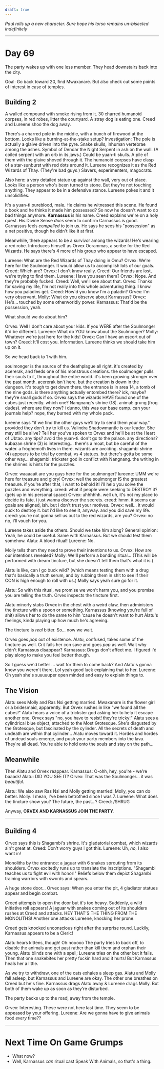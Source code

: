 ```yaml
---
draft: true
---
```

*Paul rolls up a new character. Sure hope his torso remains un-bisected indefinitely*

---

# Day 69

The party wakes up with one less member.
They head downstairs back into the city.

Goal: Go back toward 20, find Mwaxanare.
But also check out some points of interest in case of temples.

## Building 2

A walled compound with smoke rising from it. 
30 charred humanoid corpses, in red robes, litter the courtyard.
A stray dog is eating one.
    Creed and Lureene shoo the dog away.

There's a charred pole in the middle, with a bunch of firewood at the bottom.
Looks like a burning-at-the-stake setup?
Investigation:
    The pole is actually a glaive driven into the pyre.
    Snake skulls, inhuman vertebrae among the ashes.
    Symbol of Dendar the Night Serpent in ash on the wall.
        (A coiled serpent with an orb in its jaws.)
Could be yuan-ti skulls. A pile of them with the glaive shoved through it.
The humanoid corpses have clasp of a star-sunburst with red dots around it.
    Lureene recognizes it as the Red Wizards of Thay. (They're bad guys.)
        Slavers, experimenters, magocrats.

Also here: a very detailed statue up against the wall, very out of place.
Looks like a person who's been turned to stone. But they're not touching anything.
    They appear to be in a defensive stance.
Lureene pokes it and it unsolidifies.

It's a yuan-ti pureblood, male.
    He claims he witnessed this scene.
    He found a book and he thinks it made him possessed?
    So now he doesn't want to do bad things anymore.
**Karnassus** is his name.
    Creed explains we're on a holy quest.
        His Divine Sense *does* seem to confirm Carnassus is good.
    Carnassus feels *compelled* to join us.
    He says he sees his "possession" as a net positive, though he didn't like it at first.

Meanwhile, there appears to be a survivor among the wizards!
He's wearing a red robe.
Introduces himself as Orvex Ocrammas, a scribe for the Red Wizards.
He says there's 4 more of his group who appear to have escaped.

Lureene: What are the Red Wizards of Thay doing in Omu?
Orvex: We're here for the Soulmonger. It would allow us to accomplish lots of our goals.
Creed: Which are?
Orvex: I don't know really.
Creed: Our friends are lost, we're trying to find them.
Lureene: Have you seen them?
Orvex: Nope. And they're probably fucked.
Creed: Well, we'll see about that.
Orvex: Thanks for saving my life, I'm not really into this whole adventuring thing. I know how you paladins get.
Creed: How'd you know I'm a paladin?
Orvex: I'm very observant.
Molly: What do you observe about Karnassus?
Orvex: He's... touched by some otherworldly power.
Karnassus: That'd be the possession, yeah.

What should we do about him?

Orvex: Well I don't care about your kids. If you WERE after the Soulmonger it'd be different.
Lureene: What do YOU know about the Soulmonger?
Molly: Whatever we're just here for the kids!
Orvex: Can I have an escort out of town?
Creed: It'll cost you. Information.
Lureene thinks we should take him up on it.

So we head back to 1 with him.

soulmonger is the source of the deathplague all right.
it's created by acererak, and feeds one of his monstrous creations.
the soulmonger pulls their souls to it, throughout the entire world.
    it's been growing stronger over the past month.
acererak isn't here.
but the creation is down in the dungeon.
    it's tough to get down there.
    the entrance is in area 14, a tomb of the nine gods.
    is there anything actually entombed there?
        idk, maybe? they're small gods if so.
Orvex says the wizards HAVE found one of the cubes just recently.
    which one? Nangnang's shrine (18). animal: grung (frog dudes).
where are they now?
    i dunno, this was our base camp.
can your journals help?
    nope, they burned with my whole pack.

lureene says "if we find the other guys we'll try to send them your way."
provided they don't try to kill us.
    Valindra Shadowmantle is our leader. She may still be alive?
    Tell her you've spoken to Orvex and he'll be at the Heart of Ubtao.
any tips?
    avoid the yuan-ti. don't go to the palace.
any directions?
    kubazan shrine (3) is interesting... there's a moat, but be careful of the water.
        a froghemoth lives in there. wizards are avoiding.
    shagambi shrine (4) appears to be trial by combat, vs 4 statues.
        but there's gotta be some other way...
        shagambi: trickster god in conflict with Nangnang.
    the writing in the shrines is hints for the puzzles.

Orvex: waaaaait are you guys here for the soulmonger?
lureene: UMM we're here for treasure and glory!
Orvex: well the soulmonger IS the greatest treasure. if you're after that, i want to behold it! i'll help you solve the puzzles and everything.
creed: what if people were seeking to DESTROY it? (gets up in his personal space)
Orvex: uhhhhhh. well uh, it's not my place to decide its fate. i just wanna discover the secrets.
creed: hmm. it seems our goals are aligned, ish. but i don't trust your motives.
Orvex: well... it would suck to destroy it. but i'd like to see it, anyway. and you did save my life.
creed: you're not gonna sell us out to the red wizards, are you?
Orvex: no no, i'll vouch for you.

Lureene takes aside the others. Should we take him along?
General opinion: Yeah, he could be useful. Same with Karnassus.
    But we should test them somehow.
    Alatu: A blood ritual!
    Lureene: No.

Molly tells them they need to prove their intentions to us.
Orvex: How are our intentions revealed?
Molly: We'll perform a bonding ritual... (This will be performed with dream tincture, but she doesn't tell them that's what it is.)

Alatu is like, can I go buck wild?
    (which means testing them with a drug that's basically a truth serum,
    and by rubbing them in shit to see if their CON is high enough to roll with us.)
Molly says yeah sure go for it.

Alatu: So with this ritual, we promise we won't harm you, and you promise you are telling the truth.
Orvex inspects the tincture first.

Alatu minorly stabs Orvex in the chest with a weird claw, then administers the tincture with a spoon or something. Karnassus (knowing you're full of shit) allows her to do the same to him 'cause he doesn't want to hurt Alatu's feelings, kinda playing up how much he's agreeing.

The tincture is *real* bitter. So... now we wait.

Orvex goes *pop* out of existence.
Alatu, confused, takes some of the tincture as well. Crit fails her con save and goes *pop* as well.
Wait why didn't Karnassus disappear?
    Karnassus: Drugs don't affect me. I figured I'd play along to make you feel better though.

So I guess we'd better ... wait for them to come back?
And Alatu's gonna know you weren't there.
    Lol yeah good luck explaining that to her.
    Lureene: Oh yeah she's suuuuuper open minded and easy to explain things to.


## The Vision

Alatu sees Molly and Ras Nsi getting married.
    Mwaxanare is the flower girl or a bridesmaid, apparently.
But Orvex rushes in like "we found all the cubes!"
Alatu hears a voice of a trickster god asking her to help it escape another one.
Orvex says "no, you have to resist! they're tricky!"
Alatu sees a cylindrical blue object, attached to the Most Grotesque.
    She's disgusted by the Grotesque, but fascinated by the cylinder.
    All the secrets of death and undeath are within that cylinder...
    Alatu moves toward it.
    Hordes and hordes of undead souls emerge, and push your party members into the lava. They're all dead.
    You're able to hold onto the souls and stay on the path...

## Meanwhile

Then Alatu and Orvex reappear.
Karnassus: O-ohh, hey, you're - we're baaack!
Alatu: DID YOU SEE IT?
Orvex: That was the Soulmonger... it was *beautiful.*

Alatu: We also saw Ras Nsi and Molly getting married! Molly, you can do better.
Molly: I mean, I've been betrothed since I was 7.
Lureene: What does the tincture show you? The future, the past...?
Creed: /SHRUG

Anyway, **ORVEX AND KARNASSUS JOIN THE PARTY**.

---

## Building 4

Orvex says this is Shagambi's shrine.
It's gladatorial combat, which wizards ain't great at.
    Creed: Don't worry guys I got this.
    Lureene: Uh, *no*, I also want in!

Monoliths by the entrance: a jaguar with 6 snakes sprouting from its shoulders.
Orvex excitedly runs up to translate the inscriptions.
    "Shagambi teaches us to fight evil with honor!"
Reliefs below them depict Shagambi training warriors with swords and spears.

A huge stone door...
Orvex says: When you enter the pit, 4 gladiator statues appear and begin combat.

Creed attempts to open the door but it's too heavy.
    Suddenly, a wild initiative roll appears!
A jaguar with snakes coming out of its shoulders rushes at Creed and attacks.
    HEY THAT'S THE THING FROM THE MONOLITHS!
Another one attacks Lureene, knocking her prone.

Creed gets knocked unconscious right after the surprise round.
Luckily, Karnassus appears to be a Cleric!

Alatu hears kittens, though! Oh nooooo
The party tries to back off, to disable the animals and get past rather than kill them and orphan their young.
    Alatu blinds one with a spell; Lureene tries on the other but it fails.
    Then that one snakebites her pretty fuckin hard and it hurts!
    But Karnassus heals her a little.

As we try to withdraw, one of the cats exhales a sleep gas. Alatu and Molly fall asleep, but Karnassus and Lureene are okay. The other one breathes on Creed but he's fine.
Karnassus drags Alatu away & Lureene drags Molly.
But both of them wake up as soon as they're disturbed.

The party backs up to the road, away from the temple.

Orvex: Interesting. These were not here last time. They seem to be appeased by your offering.
Lureene: Are we gonna have to give animals food *every* time??

---

# Next Time On Game Grumps

* What now?
* Well, Karnassus *can* ritual cast Speak With Animals, so that's a thing.